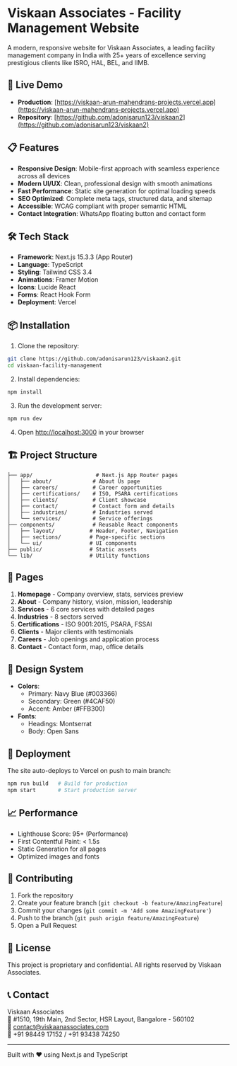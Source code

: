 # Viskaan Associates - Facility Management Website

A modern, responsive website for Viskaan Associates, a leading facility management company in India with 25+ years of excellence serving prestigious clients like ISRO, HAL, BEL, and IIMB.

## 🚀 Live Demo
- **Production**: [https://viskaan-arun-mahendrans-projects.vercel.app](https://viskaan-arun-mahendrans-projects.vercel.app)
- **Repository**: [https://github.com/adonisarun123/viskaan2](https://github.com/adonisarun123/viskaan2)

## 📋 Features

- **Responsive Design**: Mobile-first approach with seamless experience across all devices
- **Modern UI/UX**: Clean, professional design with smooth animations
- **Fast Performance**: Static site generation for optimal loading speeds
- **SEO Optimized**: Complete meta tags, structured data, and sitemap
- **Accessible**: WCAG compliant with proper semantic HTML
- **Contact Integration**: WhatsApp floating button and contact form

## 🛠️ Tech Stack

- **Framework**: Next.js 15.3.3 (App Router)
- **Language**: TypeScript
- **Styling**: Tailwind CSS 3.4
- **Animations**: Framer Motion
- **Icons**: Lucide React
- **Forms**: React Hook Form
- **Deployment**: Vercel

## 📦 Installation

1. Clone the repository:
```bash
git clone https://github.com/adonisarun123/viskaan2.git
cd viskaan-facility-management
```

2. Install dependencies:
```bash
npm install
```

3. Run the development server:
```bash
npm run dev
```

4. Open [http://localhost:3000](http://localhost:3000) in your browser

## 🏗️ Project Structure

```
├── app/                    # Next.js App Router pages
│   ├── about/             # About Us page
│   ├── careers/           # Career opportunities
│   ├── certifications/    # ISO, PSARA certifications
│   ├── clients/           # Client showcase
│   ├── contact/           # Contact form and details
│   ├── industries/        # Industries served
│   └── services/          # Service offerings
├── components/            # Reusable React components
│   ├── layout/           # Header, Footer, Navigation
│   ├── sections/         # Page-specific sections
│   └── ui/               # UI components
├── public/               # Static assets
└── lib/                  # Utility functions
```

## 📄 Pages

1. **Homepage** - Company overview, stats, services preview
2. **About** - Company history, vision, mission, leadership
3. **Services** - 6 core services with detailed pages
4. **Industries** - 8 sectors served
5. **Certifications** - ISO 9001:2015, PSARA, FSSAI
6. **Clients** - Major clients with testimonials
7. **Careers** - Job openings and application process
8. **Contact** - Contact form, map, office details

## 🎨 Design System

- **Colors**:
  - Primary: Navy Blue (#003366)
  - Secondary: Green (#4CAF50)
  - Accent: Amber (#FFB300)
- **Fonts**:
  - Headings: Montserrat
  - Body: Open Sans

## 🚀 Deployment

The site auto-deploys to Vercel on push to main branch:

```bash
npm run build   # Build for production
npm start       # Start production server
```

## 📈 Performance

- Lighthouse Score: 95+ (Performance)
- First Contentful Paint: < 1.5s
- Static Generation for all pages
- Optimized images and fonts

## 🤝 Contributing

1. Fork the repository
2. Create your feature branch (`git checkout -b feature/AmazingFeature`)
3. Commit your changes (`git commit -m 'Add some AmazingFeature'`)
4. Push to the branch (`git push origin feature/AmazingFeature`)
5. Open a Pull Request

## 📝 License

This project is proprietary and confidential. All rights reserved by Viskaan Associates.

## 📞 Contact

Viskaan Associates  
📍 #1510, 19th Main, 2nd Sector, HSR Layout, Bangalore - 560102  
📧 contact@viskaanassociates.com  
📱 +91 98449 17152 / +91 93438 74250  

---

Built with ❤️ using Next.js and TypeScript
